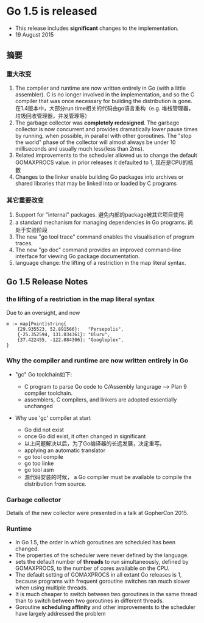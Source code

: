 # Go 1.5 is released

- This release includes **significant** changes to the implementation.
- 19 August 2015

## 摘要

### 重大改变

1. The compiler and runtime are now written entirely in Go (with a little assembler).
   C is no longer involved in the implementation, and so the C compiler that was once necessary for building the distribution is gone.
   在1.4版本中，大部分run time相关的代码由go语言重构（e.g. 堆栈管理器，垃圾回收管理器，并发管理等）
2. The garbage collector was **completely redesigned**. The garbage collector is now concurrent and provides dramatically
   lower pause times by running, when possible, in parallel with other goroutines.
   The "stop the world" phase of the collector will almost always be under 10 milliseconds and usually much less(less than 2ms).
3. Related improvements to the scheduler allowed us to change the default GOMAXPROCS value. in prior releases it defaulted to 1, 现在是CPU的核数
4. Changes to the linker enable building Go packages into archives or shared libraries that may be linked into or loaded by C programs

### 其它重要改变

1. Support for "internal" packages. 避免内部的package被其它项目使用
2. a standard mechanism for managing dependencies in Go programs. 尚处于实验阶段
3. The new "go tool trace" command enables the visualisation of program traces.
4. The new "go doc" command provides an improved command-line interface for viewing Go package documentation.
5. language change: the lifting of a restriction in the map literal syntax.

## Go 1.5 Release Notes

### the lifting of a restriction in the map literal syntax

Due to an oversight, and now

```
m := map[Point]string{
    {29.935523, 52.891566}:   "Persepolis",
    {-25.352594, 131.034361}: "Uluru",
    {37.422455, -122.084306}: "Googleplex",
}
```

### Why the compiler and runtime are now written entirely in Go

- "gc" Go toolchain如下:
    - C program to parse Go code to C/Assembly langurage --> Plan 9 compiler toolchain.
    - assemblers, C compilers, and linkers are adopted essentially unchanged

- Why use 'gc' compiler at start
    - Go did not exist
    - once Go did exist, it often changed in significant
    - 以上问题解决以后，为了Go编译器的长远发展，决定重写。
    - applying an automatic translator
    - go tool compile
    - go too linke
    - go tool asm
    - 源代码安装的时候， a Go compiler must be available to compile the distribution from source.

### Garbage collector

Details of the new collector were presented in a talk at GopherCon 2015.

### Runtime

- In Go 1.5, the order in which goroutines are scheduled has been changed.
- The properties of the scheduler were never defined by the language.
- sets the default number of **threads** to run simultaneously, defined by GOMAXPROCS, to the number of cores available on the CPU.
- The default setting of GOMAXPROCS in all extant Go releases is 1, because programs with frequent goroutine switches ran much slower when using multiple threads.
- It is much cheaper to switch between two goroutines in the same thread than to switch between two goroutines in different threads.
- Goroutine **scheduling affinity** and other improvements to the scheduler have largely addressed the problem







